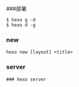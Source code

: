 ###部署
```
$ hexo g -d
$ hexo d -g
```

### new
```
hexo new [layout] <title>
```

### server
```
### hexo server

```